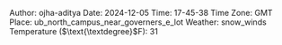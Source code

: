 Author: ojha-aditya
Date: 2024-12-05
Time: 17-45-38
Time Zone: GMT
Place: ub_north_campus_near_governers_e_lot
Weather: snow_winds
Temperature ($\text{\textdegree}$F): 31
